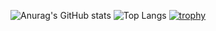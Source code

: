 ![Anurag's GitHub stats](https://github-readme-stats.vercel.app/api?username=luiggi33&count_private=true&theme=dark&show_icons=true)
![Top Langs](https://github-readme-stats.vercel.app/api/top-langs/?username=luiggi33&layout=compact&theme=dark)
[![trophy](https://github-profile-trophy.vercel.app/?username=ryo-ma&theme=onedark)](https://github.com/ryo-ma/github-profile-trophy)
